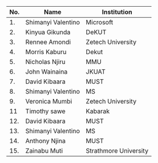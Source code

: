 | No. | Name    | Institution          |
| --- |------------------------|------------------------|
| 1.  | Shimanyi Valentino     | Microsoft              | 
| 2.  | Kinyua Gikunda         | DeKUT                  |
| 3.  | Rennee Amondi          | Zetech University      |
| 4.  | Morris Kaburu          | Dekut                  |
| 5.  | Nicholas Njiru         | MMU                    |
| 6.  | John Wainaina          | JKUAT                  |
| 7.  | David Kibaara          | MUST                   |
| 8.  | Shimanyi Valentino     | MS                     |
| 9.  | Veronica Mumbi         | Zetech University      |
| 11   |   Timothy  sawe       | Kabarak                |
| 12.  | David Kibaara         | MUST                   |
| 13.  | Shimanyi Valentino    | MS                     |
| 14.  | Anthony Njina	       | MUST			              |
| 15.  | Zainabu Muti          | Strathmore University  |